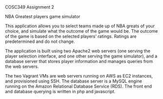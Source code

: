 COSC349 Assignment 2


NBA Greatest players game simulator

This application allows you to select teams made up of NBA greats of your choice, and simulate what the outcome of the game would be. The outcome of the game is based on the selected players' ratings. Ratings are predetermined and do not change.

The application is built using two Apache2 web servers (one serving the player selection interface, and one other serving the game simulator), and a database server that stores player information and manages queries from the web servers.

The two Vagrant VMs are web servers running on AWS as EC2 instances, and provisioned using SSH. The database server is a MySQL engine running on the Amazon Relational Database Service (RDS). The front end and database querying is written in php and javascript.

